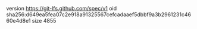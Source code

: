 version https://git-lfs.github.com/spec/v1
oid sha256:d649ea5fea07c2e918a91325567cefcadaaef5dbbf9a3b2961231c4660e4d8e1
size 4855
